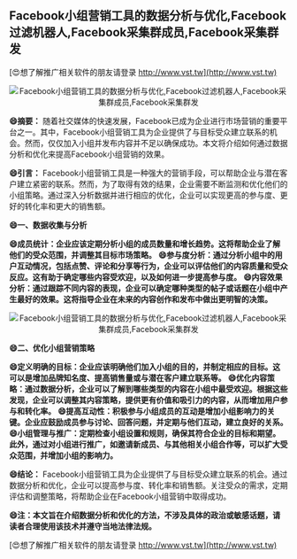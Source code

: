 ## **Facebook小组营销工具的数据分析与优化,Facebook过滤机器人,Facebook采集群成员,Facebook采集群发**

[😍想了解推广相关软件的朋友请登录 http://www.vst.tw](http://www.vst.tw)

 <center><img src="https://vst.tw/MP4/tuiguang/png/2.png" alt="Facebook小组营销工具的数据分析与优化,Facebook过滤机器人,Facebook采集群成员,Facebook采集群发"></center>

**😄摘要：**
随着社交媒体的快速发展，Facebook已成为企业进行市场营销的重要平台之一。其中，Facebook小组营销工具为企业提供了与目标受众建立联系的机会。然而，仅仅加入小组并发布内容并不足以确保成功。本文将介绍如何通过数据分析和优化来提高Facebook小组营销的效果。

**😄引言：**
Facebook小组营销工具是一种强大的营销手段，可以帮助企业与潜在客户建立紧密的联系。然而，为了取得有效的结果，企业需要不断监测和优化他们的小组策略。通过深入分析数据并进行相应的优化，企业可以实现更高的参与度、更好的转化率和更大的销售额。

**😄一、数据收集与分析**

**😄成员统计：企业应该定期分析小组的成员数量和增长趋势。这将帮助企业了解他们的受众范围，并调整其目标市场策略。**
**😄参与度分析：通过分析小组中的用户互动情况，包括点赞、评论和分享等行为，企业可以评估他们的内容质量和受众反应。这有助于确定哪些内容受欢迎，以及如何进一步提高参与度。**
**😄内容效果分析：通过跟踪不同内容的表现，企业可以确定哪种类型的帖子或话题在小组中产生最好的效果。这将指导企业在未来的内容创作和发布中做出更明智的决策。**

 <center><img src="https://vst.tw/MP4/tuiguang/png/8.png" alt="Facebook小组营销工具的数据分析与优化,Facebook过滤机器人,Facebook采集群成员,Facebook采集群发"></center>

**😄二、优化小组营销策略**

**😄定义明确的目标：企业应该明确他们加入小组的目的，并制定相应的目标。这可以是增加品牌知名度、提高销售量或与潜在客户建立联系等。**
**😄优化内容策略：通过数据分析，企业可以了解到哪些类型的内容在小组中最受欢迎。根据这些发现，企业可以调整其内容策略，提供更有价值和吸引力的内容，从而增加用户参与和转化率。**
**😄提高互动性：积极参与小组成员的互动是增加小组影响力的关键。企业应鼓励成员参与讨论、回答问题，并定期与他们互动，建立良好的关系。**
**😄小组管理与推广：定期检查小组设置和规则，确保其符合企业的目标和期望。此外，通过对小组进行推广，如邀请新成员、与其他相关小组合作等，可以扩大受众范围，并增加小组的影响力。**

**😄结论：**
Facebook小组营销工具为企业提供了与目标受众建立联系的机会。通过数据分析和优化，企业可以提高参与度、转化率和销售额。关注受众的需求，定期评估和调整策略，将帮助企业在Facebook小组营销中取得成功。

**😄注：本文旨在介绍数据分析和优化的方法，不涉及具体的政治或敏感话题，请读者合理使用该技术并遵守当地法律法规。**

[😍想了解推广相关软件的朋友请登录 http://www.vst.tw](http://www.vst.tw)



